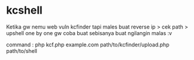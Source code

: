 # kcshell
Ketika gw nemu web vuln kcfinder tapi males buat reverse ip > cek path > upshell one by one
gw coba buat sebisanya buat ngilangin malas :v

command : php kcf.php example.com path/to/kcfinder/upload.php path/to/shell
